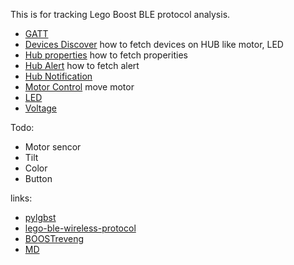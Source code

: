 This is for tracking Lego Boost BLE protocol analysis.

- [GATT](https://github.com/TianJunjie/LegoBoostProtocol/blob/master/GATT.md)
- [Devices Discover](https://github.com/TianJunjie/LegoBoostProtocol/blob/master/Devices%20discover.md) how to fetch devices on HUB like motor, LED
- [Hub properties](https://github.com/TianJunjie/LegoBoostProtocol/blob/master/Hub%20properties.md) how to fetch properities
- [Hub Alert](https://github.com/TianJunjie/LegoBoostProtocol/blob/master/Hub%20Alert.md) how to fetch alert
- [Hub Notification](https://github.com/TianJunjie/LegoBoostProtocol/blob/master/Hub%20Notification.md)
- [Motor Control](https://github.com/TianJunjie/LegoBoostProtocol/blob/master/Motor%20control.md) move motor
- [LED](https://github.com/TianJunjie/LegoBoostProtocol/blob/master/LED%20color.md)
- [Voltage](https://github.com/TianJunjie/LegoBoostProtocol/blob/master/Voltage.md)





Todo:
- Motor sencor
- Tilt
- Color
- Button

links:
- [pylgbst](https://github.com/undera/pylgbst)
- [lego-ble-wireless-protocol](https://lego.github.io/lego-ble-wireless-protocol-docs/)
- [BOOSTreveng](https://github.com/JorgePe/BOOSTreveng)
- [MD](https://www.jianshu.com/p/191d1e21f7ed)
